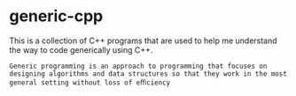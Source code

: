 # generic-cpp

This is a collection of C++ programs that are used to help me understand the way to code generically using C++.

```plaintext
Generic programming is an approach to programming that focuses on designing algorithms and data structures so that they work in the most general setting without loss of eﬃciency
```